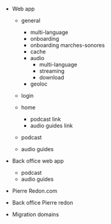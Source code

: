 - Web app
  - general
    - multi-language
    - onboarding
    - onboarding marches-sonores
    - cache
    - audio
      - multi-language
      - streaming
      - download
    - geoloc
    
  - login
  - home
    - podcast link
    - audio guides link
  - podcast
  - audio guides


- Back office web app
  - podcast
  - audio guides

- Pierre Redon.com
- Back office Pierre redon

- Migration domains
